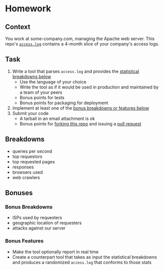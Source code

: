 # Homework

## Context

You work at some-company.com, managing the Apache web server.  This repo's [`access.log`](/access.log) contains a 4-month slice of your company's access logs.

## Task

1. Write a tool that parses `access.log` and provides the [statistical
   breakdowns below](/#breakdowns)
    * Use the language of your choice
    * Write the tool as if it would be used in production and maintained
      by a team of your peers
    * Bonus points for tests
    * Bonus points for packaging for deployment
1. Implement at least one of the [bonus breakdowns or features below](/#bonuses)
1. Submit your code
    * A tarball in an email attachment is ok
    * Bonus points for [forking this repo](https://help.github.com/articles/fork-a-repo) and issuing a [pull request](https://help.github.com/articles/creating-a-pull-request)

## Breakdowns

* queries per second
* top requestors
* top requested pages
* responses
* browsers used
* web crawlers

## Bonuses 

### Bonus Breakdowns

* ISPs used by requesters
* geographic location of requesters
* attacks against our server

### Bonus Features

* Make the tool optionally report in real time
* Create a counterpart tool that takes as input the statistical
  breakdowns and produces a randomized `access.log` that conforms
  to those stats
